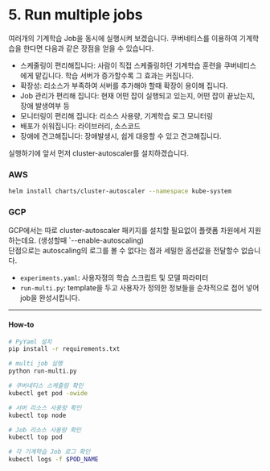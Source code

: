 # 5. Run multiple jobs

여러개의 기계학습 Job을 동시에 실행시켜 보겠습니다.
쿠버네티스를 이용하여 기계학습을 한다면 다음과 같은 장점을 얻을 수 있습니다. 

- 스케줄링이 편리해집니다: 사람이 직접 스케줄링하던 기계학습 훈련을 쿠버네티스에게 맡깁니다. 학습 서버가 증가할수록 그 효과는 커집니다.
- 확장성: 리소스가 부족하여 서버를 추가해야 할때 확장이 용이해 집니다.
- Job 관리가 편리해 집니다: 현재 어떤 잡이 실행되고 있는지, 어떤 잡이 끝났는지, 장애 발생여부 등 
- 모니터링이 편리해 집니다: 리소스 사용량, 기계학습 로그 모니터링
- 배포가 쉬워집니다: 라이브러리, 소스코드
- 장애에 견고해집니다: 장애발생시, 쉽게 대응할 수 있고 견고해집니다.

실행하기에 앞서 먼저 cluster-autoscaler를 설치하겠습니다.

### AWS

```bash
helm install charts/cluster-autoscaler --namespace kube-system
```

### GCP
GCP에서는 따로 cluster-autoscaler 패키지를 설치할 필요없이 플랫폼 차원에서 지원하는데요. (생성할때 `--enable-autoscaling)  
단점으로는 autoscaling의 로그를 볼 수 없다는 점과 세밀한 옵션값을 전달할수 없습니다.


- `experiments.yaml`: 사용자정의 학습 스크립트 및 모델 파라미터
- `run-multi.py`: template을 두고 사용자가 정의한 정보들을 순차적으로 접어 넣어 job을 완성시킵니다. 

---
#### How-to

```bash
# PyYaml 설치
pip install -r requirements.txt

# multi job 실행
python run-multi.py

# 쿠버네티스 스케줄링 확인
kubectl get pod -owide

# 서버 리소스 사용량 확인
kubectl top node

# Job 리소스 사용량 확인
kubectl top pod

# 각 기계학습 Job 로그 확인
kubectl logs -f $POD_NAME
```
